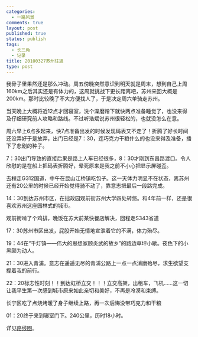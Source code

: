 ```yaml
--- 
categories: 
  - 一路风景
comments: true
layout: post
published: true
status: publish
tags: 
  - 长三角
  - 记录
title: 20100327苏州往返
type: post
---
```

我骨子里果然还是那么冲动。周五傍晚突然意识到明天就是周末，想到自己上周160km之后其实还是有体力的，这周就挑战下更长距离吧，苏州来回大概是200km。那时比较晚了不大方便找人了，于是决定周六单骑走苏州。<!--more-->

当天晚上大概将近12点才回寝室，洗个澡磨蹭下就快两点准备睡觉了，也没来得及仔细研究前人攻略和路线。不过听浩斌说苏州很轻松的，也就没怎么在意。

周六早上6点多起来，快7点准备出发的时候发现码表又不走了！折腾了好长时间还没弄好于是放弃，出门已经是7：30，连巧克力干粮什么的也没来得及准备，播下了悲剧的种子。

7：30出门导致的直接后果是路上人车已经很多，8：30才刚到东昌路渡口。令人欣慰的是在船上把码表折腾好，晕死原来是我之前不小心把显示屏碰歪。

去程走G312国道，中午在昆山江桥镇吃包子。这一天体力明显不在状态，离苏州还有20公里的时候已经开始觉得骑不动了，靠意志把最后一段路完成。

14：30到达苏州市区，在拙政园观前街苏州大学四处转悠。和4年前一样，还是很喜欢苏州这座园林式的城市。
<img src="http://i781.photobucket.com/albums/yy94/xoyowade/100327Suzhou/DSCF1359.jpg" alt="">

观前街啃了个鸡排，晚饭在苏大前某快餐店解决，回程走S343省道

17：30苏州市区出发，屁股开始无情地宣泄着它的不满，体力殆尽。

19：44在“千灯镇——伟大的思想家顾炎武的故乡”的路边草坪小歇。夜色下的小黑颇为动人。
<img src="http://i781.photobucket.com/albums/yy94/xoyowade/100327Suzhou/DSCF1365.jpg" alt="">

21：30进入青浦。意志在遥遥无尽的青浦公路上一点一点消磨殆尽，求生欲望支撑着我的前行。

22：20标志性时刻！！到达虹桥立交！！！立交高架，出租车，飞机……这一切让我平生第一次感到城市原来如此亲切和美好，不再是冷漠和束缚。

长宁区吃了点烧烤暖了身子继续上路，再一次后悔没带巧克力和干粮

01：20终于来到寝室门下。240公里，历时18小时。

详见<a href="http://maps.google.com/maps/ms?ie=UTF8&hl=en&msa=0&msid=117260912477249715944.000482f25039003566db7&ll=31.248617,121.133194&spn=0.326388,0.441513&z=11&iwloc=0004831aaa0d6fb7a9de3">路线图</a>。
